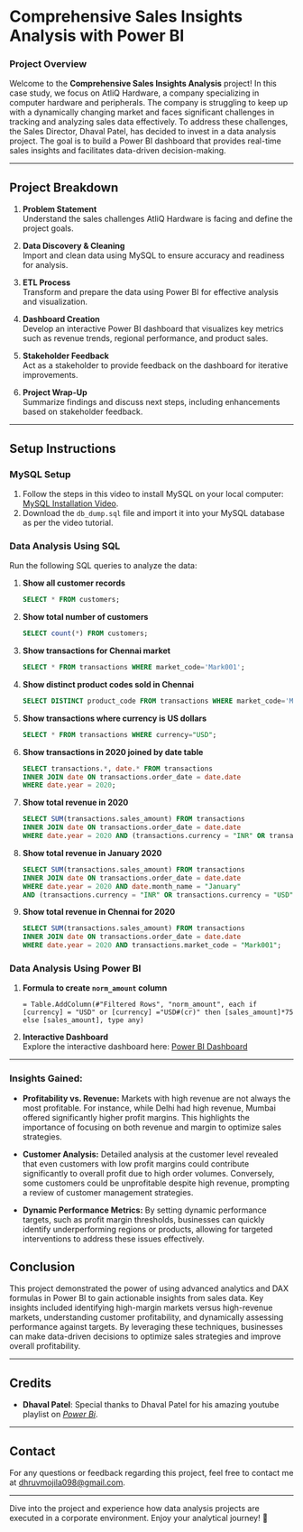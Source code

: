 # **Comprehensive Sales Insights Analysis with Power BI**

<!-- ## Project Overview

Welcome to the **Comprehensive Sales Insights Analysis** project! This project is designed to give you a comprehensive feel of how data analysis projects are executed in large companies using Power BI. It’s ideal for anyone looking to advance their career as a data analyst or data scientist. --> 

### Project Overview

Welcome to the **Comprehensive Sales Insights Analysis** project! In this case study, we focus on AtliQ Hardware, a company specializing in computer hardware and peripherals. The company is struggling to keep up with a dynamically changing market and faces significant challenges in tracking and analyzing sales data effectively. To address these challenges, the Sales Director, Dhaval Patel, has decided to invest in a data analysis project. The goal is to build a Power BI dashboard that provides real-time sales insights and facilitates data-driven decision-making.

---

## Project Breakdown

1. **Problem Statement**  
   Understand the sales challenges AtliQ Hardware is facing and define the project goals.

2. **Data Discovery & Cleaning**  
   Import and clean data using MySQL to ensure accuracy and readiness for analysis.

3. **ETL Process**  
   Transform and prepare the data using Power BI for effective analysis and visualization.

4. **Dashboard Creation**  
   Develop an interactive Power BI dashboard that visualizes key metrics such as revenue trends, regional performance, and product sales.

5. **Stakeholder Feedback**  
   Act as a stakeholder to provide feedback on the dashboard for iterative improvements.

6. **Project Wrap-Up**  
   Summarize findings and discuss next steps, including enhancements based on stakeholder feedback.

---

## Setup Instructions

### MySQL Setup

1. Follow the steps in this video to install MySQL on your local computer: [MySQL Installation Video](https://www.youtube.com/watch?v=WuBcTJnIuzo).
2. Download the `db_dump.sql` file and import it into your MySQL database as per the video tutorial.

### Data Analysis Using SQL

Run the following SQL queries to analyze the data:

1. **Show all customer records**  
   ```sql
   SELECT * FROM customers;
   ```

2. **Show total number of customers**  
   ```sql
   SELECT count(*) FROM customers;
   ```

3. **Show transactions for Chennai market**  
   ```sql
   SELECT * FROM transactions WHERE market_code='Mark001';
   ```

4. **Show distinct product codes sold in Chennai**  
   ```sql
   SELECT DISTINCT product_code FROM transactions WHERE market_code='Mark001';
   ```

5. **Show transactions where currency is US dollars**  
   ```sql
   SELECT * FROM transactions WHERE currency="USD";
   ```

6. **Show transactions in 2020 joined by date table**  
   ```sql
   SELECT transactions.*, date.* FROM transactions
   INNER JOIN date ON transactions.order_date = date.date
   WHERE date.year = 2020;
   ```

7. **Show total revenue in 2020**  
   ```sql
   SELECT SUM(transactions.sales_amount) FROM transactions
   INNER JOIN date ON transactions.order_date = date.date
   WHERE date.year = 2020 AND (transactions.currency = "INR" OR transactions.currency = "USD");
   ```

8. **Show total revenue in January 2020**  
   ```sql
   SELECT SUM(transactions.sales_amount) FROM transactions
   INNER JOIN date ON transactions.order_date = date.date
   WHERE date.year = 2020 AND date.month_name = "January"
   AND (transactions.currency = "INR" OR transactions.currency = "USD");
   ```

9. **Show total revenue in Chennai for 2020**  
   ```sql
   SELECT SUM(transactions.sales_amount) FROM transactions
   INNER JOIN date ON transactions.order_date = date.date
   WHERE date.year = 2020 AND transactions.market_code = "Mark001";
   ```

### Data Analysis Using Power BI

1. **Formula to create `norm_amount` column**  
   ```powerbi
   = Table.AddColumn(#"Filtered Rows", "norm_amount", each if [currency] = "USD" or [currency] ="USD#(cr)" then [sales_amount]*75 else [sales_amount], type any)
   ```

2. **Interactive Dashboard**  
   Explore the interactive dashboard here: [Power BI Dashboard](https://app.powerbi.com/view?r=eyJrIjoiMGNhNjAwZWMtZjhmOS00N2FiLTgwYjMtZGMxMDAxODRmMzZkIiwidCI6IjhkMWE2OWVjLTAzYjUtNDM0NS1hZTIxLWRhZDExMmY1ZmI0ZiIsImMiOjN9&embedImagePlaceholder=true)

---

### Insights Gained:

- **Profitability vs. Revenue:** Markets with high revenue are not always the most profitable. For instance, while Delhi had high revenue, Mumbai offered significantly higher profit margins. This highlights the importance of focusing on both revenue and margin to optimize sales strategies.

- **Customer Analysis:** Detailed analysis at the customer level revealed that even customers with low profit margins could contribute significantly to overall profit due to high order volumes. Conversely, some customers could be unprofitable despite high revenue, prompting a review of customer management strategies.

- **Dynamic Performance Metrics:** By setting dynamic performance targets, such as profit margin thresholds, businesses can quickly identify underperforming regions or products, allowing for targeted interventions to address these issues effectively.

## Conclusion

This project demonstrated the power of using advanced analytics and DAX formulas in Power BI to gain actionable insights from sales data. Key insights included identifying high-margin markets versus high-revenue markets, understanding customer profitability, and dynamically assessing performance against targets. By leveraging these techniques, businesses can make data-driven decisions to optimize sales strategies and improve overall profitability.

---

## Credits

- **Dhaval Patel**: Special thanks to Dhaval Patel for his amazing youtube playlist on [*Power Bi*](https://www.youtube.com/playlist?list=PLeo1K3hjS3uva8pk1FI3iK9kCOKQdz1I9).

---

## Contact

For any questions or feedback regarding this project, feel free to contact me at dhruvmojila098@gmail.com.

---

Dive into the project and experience how data analysis projects are executed in a corporate environment. Enjoy your analytical journey! 🚀
